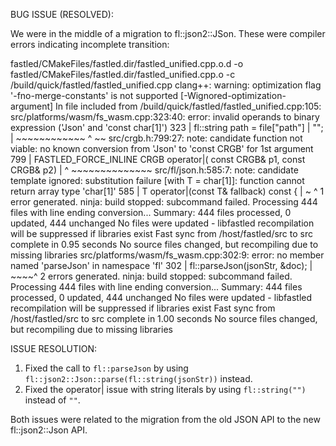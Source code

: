 BUG ISSUE (RESOLVED):

We were in the middle of a migration to fl::json2::JSon. These were compiler errors indicating incomplete transition:

fastled/CMakeFiles/fastled.dir/fastled_unified.cpp.o.d -o fastled/CMakeFiles/fastled.dir/fastled_unified.cpp.o -c /build/quick/fastled/fastled_unified.cpp
clang++: warning: optimization flag '-fno-merge-constants' is not supported [-Wignored-optimization-argument]
In file included from /build/quick/fastled/fastled_unified.cpp:105:
src/platforms/wasm/fs_wasm.cpp:323:40: error: invalid operands to binary expression ('Json' and 'const char[1]')
  323 |         fl::string path = file["path"] | "";
      |                           ~~~~~~~~~~~~ ^ ~~
src/crgb.h:799:27: note: candidate function not viable: no known conversion from 'Json' to 'const CRGB' for 1st argument
  799 | FASTLED_FORCE_INLINE CRGB operator|( const CRGB& p1, const CRGB& p2)
      |                           ^          ~~~~~~~~~~~~~~
src/fl/json.h:585:7: note: candidate template ignored: substitution failure [with T = char[1]]: function cannot return array type 'char[1]'
  585 |     T operator|(const T& fallback) const {
      |     ~ ^
1 error generated.
ninja: build stopped: subcommand failed.
  Processing 444 files with line ending conversion...
  Summary: 444 files processed, 0 updated, 444 unchanged
  No files were updated - libfastled recompilation will be suppressed if libraries exist
Fast sync from /host/fastled/src to src complete in 0.95 seconds
No source files changed, but recompiling due to missing libraries
src/platforms/wasm/fs_wasm.cpp:302:9: error: no member named 'parseJson' in namespace 'fl'
  302 |     fl::parseJson(jsonStr, &doc);
      |     ~~~~^
2 errors generated.
ninja: build stopped: subcommand failed.
  Processing 444 files with line ending conversion...
  Summary: 444 files processed, 0 updated, 444 unchanged
  No files were updated - libfastled recompilation will be suppressed if libraries exist
Fast sync from /host/fastled/src to src complete in 1.00 seconds
No source files changed, but recompiling due to missing libraries

ISSUE RESOLUTION:
1. Fixed the call to `fl::parseJson` by using `fl::json2::Json::parse(fl::string(jsonStr))` instead.
2. Fixed the operator| issue with string literals by using `fl::string("")` instead of `""`.

Both issues were related to the migration from the old JSON API to the new fl::json2::Json API.
